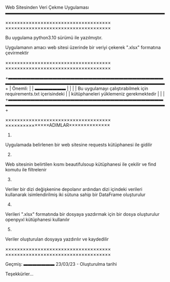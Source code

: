 Web Sitesinden Veri Çekme Uygulaması
▬▬▬▬▬▬▬▬▬▬▬▬▬▬▬▬▬▬▬▬▬▬▬▬▬▬▬▬▬▬▬▬▬▬▬▬

××××××××××××××××××××××××××××××××××××
××××××××××××××××××××××××××××××××××××

Bu uygulama python3.10 sürümü ile yazılmıştır.

Uygulamanın amacı web sitesi üzerinde bir veriyi çekerek ".xlsx" formatına çevirmektir

××××××××××××××××××××××××××××××××××××
××××××××××××××××××××××××××××××××××××

+▬▬▬▬▬▬▬▬▬▬▬▬▬▬▬▬▬▬▬▬▬▬▬▬▬▬▬▬▬▬▬▬▬▬▬▬▬▬▬▬▬▬▬▬▬▬▬▬▬▬▬▬▬▬▬▬▬▬▬▬▬▬▬▬▬▬▬▬▬▬▬+
| Önemli:                                                               |
| ▬▬▬▬▬▬▬                                                               |
|                                                                       |
| Bu uygulamayı çalıştırabilmek için requirements.txt içerisindeki      |
| kütüphaneleri yüklemeniz gerekmektedir                                |
|                                                                       |
+▬▬▬▬▬▬▬▬▬▬▬▬▬▬▬▬▬▬▬▬▬▬▬▬▬▬▬▬▬▬▬▬▬▬▬▬▬▬▬▬▬▬▬▬▬▬▬▬▬▬▬▬▬▬▬▬▬▬▬▬▬▬▬▬▬▬▬▬▬▬▬+

××××××××××××××××××××××××××××××××××××
×××××××××××××××ADIMLAR××××××××××××××

1.
Uygulamada belirlenen bir web sitesine requests kütüphanesi ile gidilir

2.
Web sitesinin belirtilen kısmı beautifulsoup kütüphanesi ile çekilir ve find komutu ile filtrelenir 

3.
Veriler bir dizi değişkenine depolanır ardından dizi içindeki verileri kullanarak isimlendirilmiş iki sütuna sahip bir DataFrame oluşturulur

4.
Verileri ".xlsx" formatında bir dosyaya yazdırmak için bir dosya oluşturulur openpyxl kütüphanesi kullanılır

5.
Veriler oluşturulan dosyaya yazdırılır ve kaydedilir

××××××××××××××××××××××××××××××××××××
××××××××××××××××××××××××××××××××××××

Geçmiş:
▬▬▬▬▬▬▬
23/03/23 - Oluşturulma tarihi


Teşekkürler...
